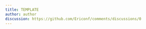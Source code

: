 ```yaml
---
title: TEMPLATE
author: author
discussion: https://github.com/Ericonf/comments/discussions/0
---
```


<!--
    1. If the file is a translation of another, mention the link of original text at the beginning.
    2. Naming the file in form 'xxx_yyy.(zh_CN|en).md'.
-->
